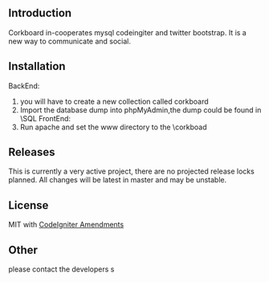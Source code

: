 ## Introduction

Corkboard in-cooperates mysql codeingiter and twitter bootstrap.
It is a new way to communicate and social.

## Installation
BackEnd:
 1. you will have to create a new collection called corkboard
 2. Import the database dump into phpMyAdmin,the dump could be found in \SQL
FrontEnd:
 1. Run apache and set the www directory to the \corkboad


## Releases

This is currently a very active project, there are no projected release locks planned. All changes will be latest in master and may be unstable.

## License

MIT with [CodeIgniter Amendments](http://codeigniter.com/user_guide/license.html)

## Other
please contact the developers
s